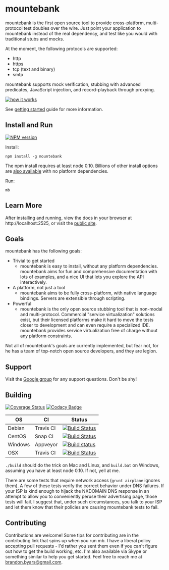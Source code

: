 mountebank
==========

mountebank is the first open source tool to provide cross-platform, multi-protocol test doubles over the wire.
Just point your application to mountebank instead of the real dependency,
and test like you would with traditional stubs and mocks.

At the moment, the following protocols are supported:
* http
* https
* tcp (text and binary)
* smtp

mountebank supports mock verification, stubbing with advanced predicates, JavaScript injection,
and record-playback through proxying.

[![how it works](https://github.com/bbyars/mountebank/blob/master/src/public/images/overview.gif?raw=true)](https://github.com/bbyars/mountebank/blob/master/src/public/images/overview.gif?raw=true)

See [getting started](http://www.mbtest.org/docs/gettingStarted) guide for more information.

## Install and Run

[![NPM version](https://badge.fury.io/js/mountebank.png)](http://badge.fury.io/js/mountebank)

Install:

    npm install -g mountebank

The npm install requires at least node 0.10.  Billions of other install options are
[also available](http://www.mbtest.org/docs/install) with no platform dependencies.

Run:

    mb

## Learn More

After installing and running, view the docs in your browser at http://localhost:2525, or visit the
[public site](http://www.mbtest.org/).

## Goals

mountebank has the following goals:

* Trivial to get started
    * mountebank is easy to install, without any platform dependencies.  mountebank aims for fun and comprehensive documentation with lots of examples, and a nice UI that lets you explore the API interactively.
* A platform, not just a tool
    * mountebank aims to be fully cross-platform, with native language bindings.  Servers are extensible through scripting.
* Powerful
    * mountebank is the only open source stubbing tool that is non-modal and multi-protocol.  Commercial "service virtualization" solutions exist, but their licensed platforms make it hard to move the tests closer to development and can even require a specialized IDE.  mountebank provides service virtualization free of charge without any platform constraints.

Not all of mountebank's goals are currently implemented, but fear not, for he has a team of top-notch open source developers, and they are legion.

## Support

Visit the [Google group](https://groups.google.com/forum/#!forum/mountebank-discuss)
for any support questions.  Don't be shy!

## Building

[![Coverage Status](https://coveralls.io/repos/bbyars/mountebank/badge.png?branch=master)](https://coveralls.io/r/bbyars/mountebank?branch=master)
[![Codacy Badge](https://www.codacy.com/project/badge/c030a6aebe274e21b4ce11a74e01fa12)](https://www.codacy.com/public/brandonbyars/mountebank)

| OS      | CI        | Status |
| ------- | --------- | ------ |
| Debian  | Travis CI | [![Build Status](https://travis-ci.org/bbyars/mountebank.png)](https://travis-ci.org/bbyars/mountebank) |
| CentOS  | Snap CI   | [![Build Status](https://img.shields.io/snap-ci/bbyars/mountebank/master.svg)](https://snap-ci.com/bbyars/mountebank/branch/master) |
| Windows | Appveyor  | [![Build status](https://ci.appveyor.com/api/projects/status/acfhg44px95s4pk5?svg=true)](https://ci.appveyor.com/project/bbyars/mountebank) |
| OSX     | Travis CI | [![Build Status](https://travis-ci.org/bbyars/mountebank.png)](https://travis-ci.org/bbyars/mountebank) |

`./build` should do the trick on Mac and Linux, and `build.bat` on Windows, assuming you have at least node 0.10.  If not, yell at me.

There are some tests that require network access (`grunt airplane` ignores them).  A few of these tests verify the correct behavior under DNS failures.  If your ISP is kind enough to hijack the NXDOMAIN DNS response in an attempt to allow you to conveniently peruse their advertising page, those tests will fail.  I suggest that, under such circumstances, you talk to your ISP and let them know that their policies are causing mountebank tests to fail.

## Contributing

Contributions are welcome!
Some tips for contributing are in the contributing link that spins up when you run mb.
I have a liberal policy accepting pull requests - I'd rather you sent them even if you can't figure out
how to get the build working, etc.  I'm also available via Skype or something similar to help you get started.
Feel free to reach me at brandon.byars@gmail.com.

